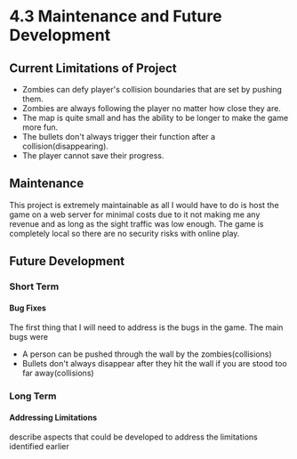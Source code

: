 # 4.3 Maintenance and Future Development

## Current Limitations of Project

* Zombies can defy player's collision boundaries that are set by pushing them.
* Zombies are always following the player no matter how close they are.
* The map is quite small and has the ability to be longer to make the game more fun.
* The bullets don't always trigger their function after a collision(disappearing).
* The player cannot save their progress.

## Maintenance

This project is extremely maintainable as all I would have to do is host the game on a web server for minimal costs due to it not making me any revenue and as long as the sight traffic was low enough. The game is completely local so there are no security risks with online play.

## Future Development

### Short Term

#### Bug Fixes

The first thing that I will need to address is the bugs in the game. The main bugs were

* A person can be pushed through the wall by the zombies(collisions)
* Bullets don't always disappear after they hit the wall if you are stood too far away(collisions)

### Long Term&#x20;

#### Addressing Limitations

describe aspects that could be developed to address the limitations identified earlier
